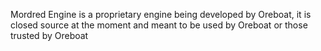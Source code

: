 Mordred Engine is a proprietary engine being developed by Oreboat, it is closed source at the moment and meant to be used by Oreboat or those trusted by Oreboat
